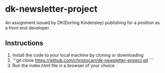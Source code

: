 # dk-newsletter-project

An assignment issued by DK(Dorling Kindersley) publishing for a position as a front end developer.

## Instructions

1. Install the code to your local machine by cloning or downloading 
2. '''git clone https://github.com/christocarr/dk-newsletter-project.git ```
3. Run the index.html file in a browser of your choice
